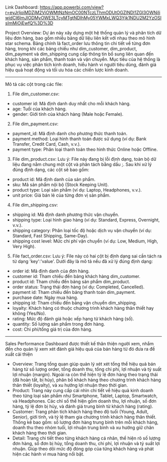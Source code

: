 Link Dashboard: https://app.powerbi.com/view?r=eyJrIjoiMDZjM2ViOWMtNzNmOC00NTczLThmODUtOGZlNDI1ZGI3OWNiIiwidCI6ImJlODMyOWE3LTcyMTgtNDlhMy05YWMxLWQ3Yjk1NDU2M2YzOSIsImMiOjEwfQ%3D%3D 

Project Overview:
Dự án này xây dựng một hệ thống quản lý và phân tích dữ liệu đơn hàng, bao gồm nhiều bảng dữ liệu liên kết với nhau theo mô hình star schema. Bảng chính là fact_order lưu thông tin chi tiết về từng đơn hàng, trong khi các bảng chiều như dim_customer, dim_product, dim_payment và dim_shipping cung cấp thông tin bổ sung liên quan đến khách hàng, sản phẩm, thanh toán và vận chuyển. Mục tiêu của hệ thống là phục vụ việc phân tích kinh doanh, hiểu hành vi người tiêu dùng, đánh giá hiệu quả hoạt động và tối ưu hóa các chiến lược kinh doanh.
________________________________________
Mô tả các cột trong các file:
1.	File dim_customer.csv:
-	customer id: Mã định danh duy nhất cho mỗi khách hàng.
-	age: Tuổi của khách hàng.
-	gender: Giới tính của khách hàng (Male hoặc Female).
2.	File dim_payment.csv:
-	payment_id: Mã định danh cho phương thức thanh toán.
-	payment method: Loại hình thanh toán được sử dụng (ví dụ: Bank Transfer, Credit Card, Cash, v.v.).
-	payment type: Phân loại thanh toán theo hình thức Online hoặc Offline.
3.	File dim_product.csv:
Lưu ý: File này đang bị lỗi định dạng, toàn bộ dữ liệu đang nằm chung một cột và phân tách bằng dấu ;. Sau khi xử lý đúng định dạng, các cột sẽ bao gồm:
-	product id: Mã định danh của sản phẩm.
-	sku: Mã sản phẩm nội bộ (Stock Keeping Unit).
-	product type: Loại sản phẩm (ví dụ: Laptop, Headphones, v.v.).
-	unit price: Giá bán lẻ của từng đơn vị sản phẩm.
4.	File dim_shipping.csv:
-	shipping id: Mã định danh phương thức vận chuyển.
-	shipping type: Loại hình giao hàng (ví dụ: Standard, Express, Overnight, v.v.).
-	shipping category: Phân loại tốc độ hoặc dịch vụ vận chuyển (ví dụ: Standard, Fast Shipping, Same-Day).
-	shipping cost level: Mức chi phí vận chuyển (ví dụ: Low, Medium, High, Very High).
5.	File fact_order.csv:
Lưu ý: File này có hai cột bị định dạng sai cần tách ra từ dạng 'key':'value'. Dưới đây là mô tả nếu đã xử lý đúng định dạng:
-	order id: Mã định danh của đơn hàng.
-	customer id: Tham chiếu đến bảng khách hàng dim_customer.
-	product id: Tham chiếu đến bảng sản phẩm dim_product.
-	order status: Trạng thái đơn hàng (ví dụ: Completed, Cancelled).
-	payment id: Tham chiếu đến bảng thanh toán dim_payment.
-	purchase date: Ngày mua hàng.
-	shipping id: Tham chiếu đến bảng vận chuyển dim_shipping.
-	loyalty: Khách hàng có thuộc chương trình khách hàng thân thiết hay không (Yes/No).
-	rating: Mức độ đánh giá hoặc xếp hạng từ khách hàng (số).
-	quantity: Số lượng sản phẩm trong đơn hàng.
-	cost: Chi phí/tổng giá trị của đơn hàng.
________________________________________
Sales Performance Dashboard được thiết kế thân thiện người xem, nhắm đến cho quản lý xem xét đánh giá hiệu quả của bán hàng từ đó đưa ra đề xuất cải thiện
-	Overview: Trang tổng quan giúp quản lý xét xét tổng thể hiệu quả bán hàng từ số lượng order, tổng doanh thu, tổng chi phí, lợi nhuận và tỷ suất lợi nhuận (margin). Ngoài ra còn thể hiện tỷ lệ đơn hàng theo trạng thái (đã hoàn tất, bị hủy), phân bổ khách hàng theo chương trình khách hàng thân thiết (loyalty), và xu hướng lợi nhuận theo thời gian.
-	Product: Trang này cung cấp cái nhìn chi tiết về hiệu quả kinh doanh theo từng loại sản phẩm như Smartphone, Tablet, Laptop, Smartwatch, và Headphones. Các chỉ số thể hiện gồm doanh thu, lợi nhuận, số đơn hàng, tỷ lệ đơn bị hủy, và đánh giá trung bình từ khách hàng (rating).
-	Customer: Trang phân tích khách hàng theo độ tuổi (Young, Adult, Senior), giới tính, và tỷ lệ tham gia chương trình khách hàng thân thiết. Thống kê bao gồm: số lượng đơn hàng trung bình trên mỗi khách hàng, doanh thu theo nhóm tuổi, lợi nhuận trung bình và xu hướng giữ chân khách hàng theo thời gian.
-	Detail: Trang chi tiết theo từng khách hàng cá nhân, thể hiện rõ số lượng đơn hàng, số đơn bị hủy, tổng doanh thu, chi phí, lợi nhuận và tỷ suất lợi nhuận. Giúp theo dõi mức độ đóng góp của từng khách hàng và phát hiện các hành vi mua hàng nổi bật.

